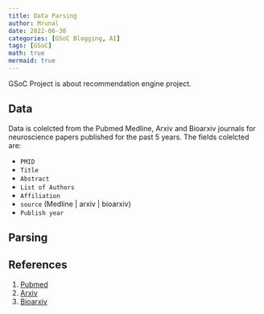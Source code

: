 ```yaml
---
title: Data Parsing
author: Mrunal
date: 2022-06-30 
categories: [GSoC Blogging, AI]
tags: [GSoC]
math: true
mermaid: true
---
```

GSoC Project is about recommendation engine project.


##  Data

Data is colelcted from the Pubmed Medline, Arxiv and Bioarxiv journals for neuroscience papers published for the past 5 years.
The fields colelcted are:
- `PMID`
- `Title`
- `Abstract`
- `List of Authors`
- `Affiliation`
- `source` (Medline | arxiv | bioarxiv)
- `Publish year`

## Parsing 

## References
1. [Pubmed]()
2. [Arxiv]()
3. [Bioarxiv]()





